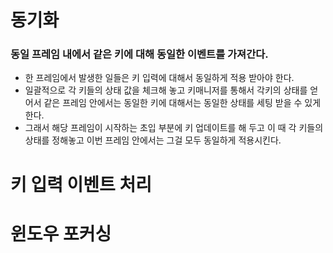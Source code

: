 # 동기화

### 동일 프레임 내에서 같은 키에 대해 동일한 이벤트를 가져간다.
- 한 프레임에서 발생한 일들은 키 입력에 대해서 동일하게 적용 받아야 한다.
- 일괄적으로 각 키들의 상태 값을 체크해 놓고 키매니저를 통해서 각키의 상태를 얻어서 같은 프레임 안에서는 동일한 키에 대해서는 동일한 상태를 세팅 받을 수 있게 한다.
- 그래서 해당 프레임이 시작하는 초입 부분에 키 업데이트를 해 두고 이 때 각 키들의 상태를 정해놓고 이번 프레임 안에서는 그걸 모두 동일하게 적용시킨다.


# 키 입력 이벤트 처리


# 윈도우 포커싱
